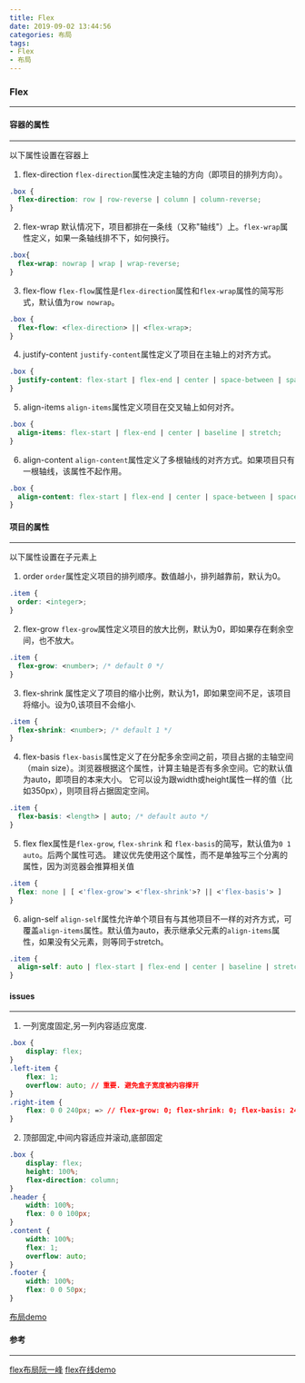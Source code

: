 ```yaml
---
title: Flex
date: 2019-09-02 13:44:56
categories: 布局
tags: 
- Flex
- 布局
---
```


### Flex
---
#### 容器的属性
---
以下属性设置在容器上
1. flex-direction
`flex-direction`属性决定主轴的方向（即项目的排列方向）。
```css
.box {
  flex-direction: row | row-reverse | column | column-reverse;
}
```
2. flex-wrap
默认情况下，项目都排在一条线（又称"轴线"）上。`flex-wrap`属性定义，如果一条轴线排不下，如何换行。
```css
.box{
  flex-wrap: nowrap | wrap | wrap-reverse;
}
```
3. flex-flow
`flex-flow`属性是`flex-direction`属性和`flex-wrap`属性的简写形式，默认值为`row nowrap`。
```css
.box {
  flex-flow: <flex-direction> || <flex-wrap>;
}
```
4. justify-content
`justify-content`属性定义了项目在主轴上的对齐方式。
```css
.box {
  justify-content: flex-start | flex-end | center | space-between | space-around;
}
```
5. align-items
`align-items`属性定义项目在交叉轴上如何对齐。
```css
.box {
  align-items: flex-start | flex-end | center | baseline | stretch;
}
```
6. align-content
`align-content`属性定义了多根轴线的对齐方式。如果项目只有一根轴线，该属性不起作用。
```css
.box {
  align-content: flex-start | flex-end | center | space-between | space-around | stretch;
}
```

#### 项目的属性
--- 
以下属性设置在子元素上
1. order
`order`属性定义项目的排列顺序。数值越小，排列越靠前，默认为0。
```css
.item {
  order: <integer>;
}
```
2. flex-grow
`flex-grow`属性定义项目的放大比例，默认为0，即如果存在剩余空间，也不放大。
```css
.item {
  flex-grow: <number>; /* default 0 */
}
```
3. flex-shrink
属性定义了项目的缩小比例，默认为1，即如果空间不足，该项目将缩小。设为0,该项目不会缩小.
```css
.item {
  flex-shrink: <number>; /* default 1 */
}
```
4. flex-basis
`flex-basis`属性定义了在分配多余空间之前，项目占据的主轴空间（main size）。浏览器根据这个属性，计算主轴是否有多余空间。它的默认值为auto，即项目的本来大小。
它可以设为跟width或height属性一样的值（比如350px），则项目将占据固定空间。
```css
.item {
  flex-basis: <length> | auto; /* default auto */
}
```
5. flex
flex属性是`flex-grow`, `flex-shrink` 和 `flex-basis`的简写，默认值为`0 1 auto`。后两个属性可选。
建议优先使用这个属性，而不是单独写三个分离的属性，因为浏览器会推算相关值
```css
.item {
  flex: none | [ <'flex-grow'> <'flex-shrink'>? || <'flex-basis'> ]
}
```
6. align-self
`align-self`属性允许单个项目有与其他项目不一样的对齐方式，可覆盖`align-items`属性。默认值为auto，表示继承父元素的`align-items`属性，如果没有父元素，则等同于stretch。
```css
.item {
  align-self: auto | flex-start | flex-end | center | baseline | stretch;
}
```

#### issues
---
1. 一列宽度固定,另一列内容适应宽度.
```css
.box {
    display: flex;
}
.left-item {
    flex: 1;
    overflow: auto; // 重要. 避免盒子宽度被内容撑开
}
.right-item {
    flex: 0 0 240px; => // flex-grow: 0; flex-shrink: 0; flex-basis: 240px;
}
```
2. 顶部固定,中间内容适应并滚动,底部固定
```css
.box {
    display: flex;
    height: 100%;
    flex-direction: column;
}
.header {
    width: 100%;
    flex: 0 0 100px;
}
.content {
    width: 100%;
    flex: 1;
    overflow: auto;
}
.footer {
    width: 100%;
    flex: 0 0 50px;
}
```
[布局demo](https://codepen.io/houstoneb/pen/RwGPBJv)
#### 参考
---
[flex布局阮一峰](http://www.ruanyifeng.com/blog/2015/07/flex-grammar.html)
[flex在线demo](https://yoksel.github.io/flex-cheatsheet/#section-display)